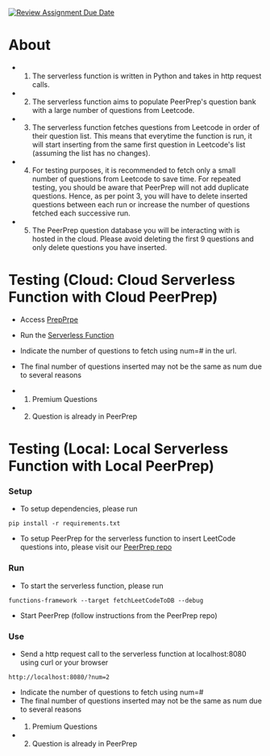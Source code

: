 [![Review Assignment Due Date](https://classroom.github.com/assets/deadline-readme-button-24ddc0f5d75046c5622901739e7c5dd533143b0c8e959d652212380cedb1ea36.svg)](https://classroom.github.com/a/UxpU_KWG)

# About

- 1. The serverless function is written in Python and takes in http request calls.
- 2. The serverless function aims to populate PeerPrep's question bank with a large number of questions from Leetcode.
- 3. The serverless function fetches questions from Leetcode in order of their question list. This means that everytime the function is run, it will start inserting from the same first question in Leetcode's list (assuming the list has no changes).
- 4. For testing purposes, it is recommended to fetch only a small number of questions from Leetcode to save time. For repeated testing, you should be aware that PeerPrep will not add duplicate questions. Hence, as per point 3, you will have to delete inserted questions between each run or increase the number of questions fetched each successive run.
- 5. The PeerPrep question database you will be interacting with is hosted in the cloud. Please avoid deleting the first 9 questions and only delete questions you have inserted.

# Testing (Cloud: Cloud Serverless Function with Cloud PeerPrep)

- Access [PrepPrpe](http://35.247.174.141:3000/)

- Run the [Serverless Function](https://asia-southeast1-peerprep-402404.cloudfunctions.net/serverlessfunc/?num=5)

- Indicate the number of questions to fetch using num=# in the url.
- The final number of questions inserted may not be the same as num due to several reasons
- 1. Premium Questions
- 2. Question is already in PeerPrep

# Testing (Local: Local Serverless Function with Local PeerPrep)

### Setup

- To setup dependencies, please run

```
pip install -r requirements.txt
```

- To setup PeerPrep for the serverless function to insert LeetCode questions into, please visit our [PeerPrep repo](https://github.com/CS3219-AY2324S1/ay2324s1-course-assessment-g22)

### Run

- To start the serverless function, please run

```
functions-framework --target fetchLeetCodeToDB --debug
```

- Start PeerPrep (follow instructions from the PeerPrep repo)

### Use

- Send a http request call to the serverless function at localhost:8080 using curl or your browser

```
http://localhost:8080/?num=2
```

- Indicate the number of questions to fetch using num=#
- The final number of questions inserted may not be the same as num due to several reasons
- 1. Premium Questions
- 2. Question is already in PeerPrep
